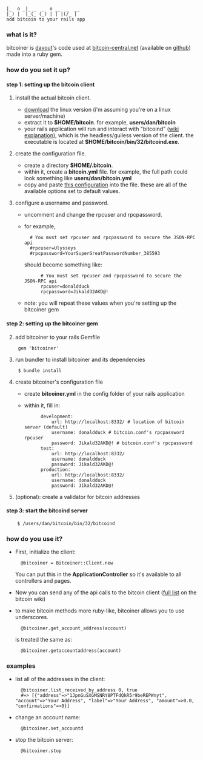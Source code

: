     |_  o _|_ _  _  o __  _  __
    |_) |  |_(_ (_) | | |(/_ | 
    add bitcoin to your rails app

### what is it? ###

bitcoiner is [davout](https://github.com/davout)'s code used at [bitcoin-central.net](https://bitcoin-central.net/) (available on [github](https://github.com/davout/bitcoin-central)) made into a ruby gem.

### how do you set it up? ###

#### step 1: setting up the bitcoin client ####

1. install the actual bitcoin client.
    - [download](http://www.bitcoin.org/) the linux version (i'm assuming you're on a linux server/machine)
    - extract it to __$HOME/bitcoin__. for example, __users/dan/bitcoin__
    - your rails application will run and interact with "bitcoind" ([wiki explanation](https://en.bitcoin.it/wiki/Bitcoind)), which is the headless/guiless version of the client. the executable is located at __$HOME/bitcoin/bin/32/bitcoind.exe__.
  
2. create the configuration file.
    - create a directory __$HOME/.bitcoin__.
    - within it, create a __bitcoin.yml__ file. for example, the full path could look something like __users/dan/bitcoin.yml__
    - copy and paste [this configuration](https://en.bitcoin.it/wiki/Running_Bitcoin#Sample_Bitcoin.conf) into the file. these are all of the available options set to default values.

3. configure a username and password.
    - uncomment and change the rpcuser and rpcpassword.
    - for example,

            # You must set rpcuser and rpcpassword to secure the JSON-RPC api
            #rpcuser=Ulysseys
            #rpcpassword=YourSuperGreatPasswordNumber_385593
    
        should become something like:
    
                # You must set rpcuser and rpcpassword to secure the JSON-RPC api
                rpcuser=donaldduck
                rpcpassword=Jikald32AKD@!
    - note: you will repeat these values when you're setting up the bitcoiner gem

#### step 2: setting up the bitcoiner gem ####

2. add bitcoiner to your rails Gemfile

        gem 'bitcoiner'
    
3. run bundler to install bitcoiner and its dependencies

        $ bundle install
    
4. create bitcoiner's configuration file
    - create __bitcoiner.yml__ in the config folder of your rails application
    - within it, fill in:
  
                development:
                    url: http://localhost:8332/ # location of bitcoin server (default)
                    username: donaldduck # bitcoin.conf's rpcpassword rpcuser
                    password: Jikald32AKD@! # bitcoin.conf's rpcpassword
                test:
                    url: http://localhost:8332/
                    username: donaldduck
                    password: Jikald32AKD@!
                production:
                    url: http://localhost:8332/
                    username: donaldduck
                    password: Jikald32AKD@!

5. (optional): create a validator for bitcoin addresses

#### step 3: start the bitcoind server

        $ /users/dan/bitcoin/bin/32/bitcoind
    
### how do you use it? ###

- First, initialize the client:

        @bitcoiner = Bitcoiner::Client.new
        
    You can put this in the __ApplicationController__ so it's available to all controllers and pages.
        
- Now you can send any of the api calls to the bitcoin client ([full list](https://en.bitcoin.it/wiki/Original_Bitcoin_client/API_calls_list) on the bitcoin wiki)

- to make bitcoin methods more ruby-like, bitcoiner allows you to use underscores. 

        @bitcoiner.get_account_address(account)
    
    is treated the same as:
        
        @bitcoiner.getaccountaddress(account)

### examples ###

- list all of the addresses in the client:

        @bitcoiner.list_received_by_address 0, true
        #=> [{"address"=>"1JpnGuSXGMSNRY8PTFdQkR5r9beREPWnyt", "account"=>"Your Address", "label"=>"Your Address", "amount"=>0.0, "confirmations"=>0}]
        
- change an account name:

        @bitcoiner.set_accountd
        
- stop the bitcoin server:

        @bitcoiner.stop



